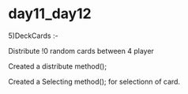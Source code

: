 # day11_day12

5)DeckCards :-

   Distribute !0 random cards between 4 player
   
   Created a distribute method();
   
   Created a Selecting method(); for selectionn of card.
